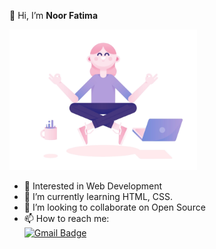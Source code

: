👋 Hi, I’m **Noor Fatima** 

<img src="https://raw.githubusercontent.com/noorfatimanajafi/noorfatimanajafi/main/tech.webp" width="300px">

- 👀 Interested in Web Development
- 🌱 I’m currently learning HTML, CSS.
- 💞️ I’m looking to collaborate on Open Source
- 📫 How to reach me: <br> [![Gmail Badge](https://img.shields.io/badge/-noor.fatima.najafi@gmail.com-c14438?style=flat-square&logo=Gmail&logoColor=white&link=mailto:noor.fatima.najafi@gmail.com)](mailto:noor.fatima.najafi@gmail.com)

<!---
noorfatimanajafi/noorfatimanajafi is a ✨ special ✨ repository because its `README.md` (this file) appears on your GitHub profile.
You can click the Preview link to take a look at your changes.
--->
